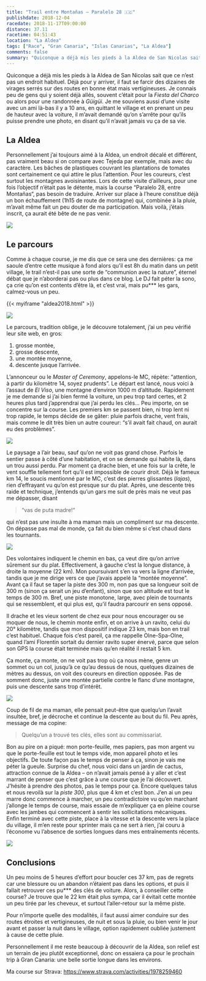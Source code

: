 ```yaml
---
title: "Trail entre Montañas – Paralelo 28 🇮🇨"
publishdate: 2018-12-04
racedate: 2018-11-17T09:00:00
distance: 37.11
racetime: 04:51:43
location: "La Aldea"
tags: ["Race", "Gran Canaria", "Islas Canarias", "La Aldea"]
comments: false
summary: "Quiconque a déjà mis les pieds à la Aldea de San Nicolas sait que ce n’est pas un endroit habituel. Déjà pour y arriver, il faut se farcir des dizaines de virages serrés sur des routes en bonne état mais vertigineuses."
---
```


Quiconque a déjà mis les pieds à la Aldea de San Nicolas sait que ce n’est pas un endroit habituel. Déjà pour y arriver, il faut se farcir des dizaines de virages serrés sur des routes en bonne état mais vertigineuses. Je connais peu de gens qui y soient déjà allés, souvent c’était pour la _Fiesta del Charco_ ou alors pour une randonnée à _Güigüi_. Je me souviens aussi d’une visite avec un ami là-bas il y a 10 ans, en quittant le village et en prenant un peu de hauteur avec la voiture, il m’avait demandé qu’on s’arrête pour qu’ils puisse prendre une photo, en disant qu’il n’avait jamais vu ça de sa vie.

## La Aldea

Personnellement j’ai toujours aimé à la Aldea, un endroit décalé et différent, pas vraiment beau si on compare avec Tejeda par exemple, mais avec du caractère. Les bâches de plastiques couvrant les plantations de tomates sont certainement ce qui attire le plus l’attention. Pour les coureurs, c’est surtout les montagnes avoisinantes. Lors de cette visite d’ailleurs, pour une fois l’objectif n’était pas le détente, mais la course “Paralelo 28, entre Montañas“, pas besoin de traduire. Arriver sur place à l’heure constitue déjà un bon échauffement (1h15 de route de montagne) qui, combinée à la pluie, m’avait même fait un peu douter de ma participation. Mais voilà, j’étais inscrit, ça aurait été bête de ne pas venir.

![](./images/aldea2018_01.jpg)

## Le parcours

Comme à chaque course, je me dis que ce sera une des dernières: ça me saoule d’entre cette musique à fond alors qu’il est 8h du matin dans un petit village, le trail n’est-il pas une sorte de “communion avec la nature”, éternel débat que je n’aborderai pas ou plus dans ce blog. Le DJ fait péter la sono, ça crie qu’on est contents d’être là, et c’est vrai, mais pu*** les gars, calmez-vous un peu.

{{< myiframe "aldea2018.html" >}}

![](./images/profilAldea.png)

Le parcours, tradition oblige, je le découvre totalement, j’ai un peu vérifié leur site web, en gros:
1. grosse montée,
2. grosse descente,
3. une montée moyenne,
4. descente jusque l’arrivée.

L’annonceur ou le _Master of Ceremony_, appelons-le MC, répète: “attention, à partir du kilomètre 14, soyez prudents”. Le départ est lancé, nous voici à l’assaut de _El Viso_, une montagne d’environ 1000 m d’altitude. Rapidement je me demande si j’ai bien fermé la voiture, un peu trop tard certes, et 2 heures plus tard j’apprendrai que j’ai perdu les clés... Peu importe, on se concentre sur la course. Les premiers km se passent bien, ni trop lent ni trop rapide, le temps décide de se gâter: pluie parfois drache, vent frais, mais comme le dit très bien un autre coureur: “s’il avait fait chaud, on aurait eu des problèmes”.

![](./images/aldea2018_02.jpg)

Le paysage a l’air beau, sauf qu’on ne voit pas grand chose. Parfois le sentier passe à côté d’une habitation, et on se demande qui habite là, dans un trou aussi perdu. Par moment ça drache bien, et une fois sur la crête, le vent souffle tellement fort qu’il est impossible de courir droit. Déjà le fameux km 14, le soucis mentionné par le MC, c’est des pierres glissantes (_lajas_), rien d’effrayant vu qu’on est presque sur du plat. Après, une descente très raide et technique, j’entends qu’un gars me suit de près mais ne veut pas me dépasser, disant 
> “vas de puta madre!“ 

qui n’est pas une insulte à ma maman mais un compliment sur ma descente. On dépasse pas mal de monde, ça fait du bien même si c’est chaud dans les tournants.

![](./images/aldea2018_03.jpg)

Des volontaires indiquent le chemin en bas, ça veut dire qu’on arrive sûrement sur du plat. Effectivement, à gauche c’est la longue distance, à droite la moyenne (22 km). Mon poursuivant s’en va vers la ligne d’arrivée, tandis que je me dirige vers ce que j’avais appelé la “montée moyenne”. Avant ça il faut se taper la piste des 300 m, non pas que sa longueur soit de 300 m (sinon ça serait un jeu d’enfant), sinon que son altitude est tout le temps de 300 m. Bref, une piste monotone, large, avec plein de tournants qui se ressemblent, et qui plus est, qu’il faudra parcourir en sens opposé.

Il drache et les vieux sortent de chez eux pour nous encourager ou se moquer de nous, le chemin monte enfin, et on arrive à un ravito, celui du 20° kilomètre, tandis que mon dispositif indique 23 km, mais bon en trail c’est habituel. Chaque fois c’est pareil, ça me rappelle Olne-Spa-Olne, quand l’ami Florentin sortait du dernier ravito super énervé, parce que selon son GPS la course était terminée mais qu’en réalité il restait 5 km.

Ça monte, ça monte, on ne voit pas trop où ça nous mène, genre un sommet ou un col, jusqu’à ce qu’au dessus de nous, quelques dizaines de mètres au dessus, on voit des coureurs en direction opposée. Pas de somment donc, juste une montée partielle contre le flanc d’une montagne, puis une descente sans trop d’intérêt.

![](./images/aldea2018_04.jpg)

Coup de fil de ma maman, elle pensait peut-être que quelqu’un l’avait insultée, bref, je décroche et continue la descente au bout du fil. Peu après, message de ma copine: 

> Quelqu’un a trouvé tes clés, elles sont au commissariat. 

Bon au pire on a piqué: mon porte-feuille, mes papiers, pas mon argent vu que le porte-feuille est tout le temps vide, mon appareil photo et les objectifs. De toute façon pas le temps de penser à ça, sinon je vais me péter la gueule. Surprise du chef, nous voici dans un jardin de cactus, attraction connue de la Aldea – on n’avait jamais pensé à y aller et c’est marrant de penser que c’est grâce à une course que je l’ai découvert. J’hésite à prendre des photos, pas le temps pour ça. Encore quelques talus et nous revoilà sur la _piste 300_, plus que 4 km et c’est bon. J’en ai un peu marre donc commence à marcher, un peu contradictoire vu qu’en marchant j’allonge le temps de course, mais essaie de m’expliquer ça en pleine course avec les jambes qui commencent à sentir les sollicitations mécaniques. Enfin terminé avec cette piste, place à la vitesse et la descente vers la place du village, il m’en reste pour sprinter mais ça ne sert à rien, j’ai couru à l’économe vu l’absence de sorties longues dans mes entraînements récents.

![](./images/aldea2018_05.jpg)

## Conclusions

Un peu moins de 5 heures d’effort pour boucler ces 37 km, pas de regrets car une blessure ou un abandon n’étaient pas dans les options, et puis il fallait retrouver ces pu*** des clés de voiture. Alors, à conseiller cette course? Je trouve que le 22 km était plus sympa, car il évitait cette montée un peu tirée par les cheveux, et surtout l’aller-retour sur la même piste.

Pour n’importe quelle des modalités, il faut aussi aimer conduire sur des routes étroites et vertigineuses, de nuit et sous la pluie, ou bien venir le jour avant et passer la nuit dans le village, option rapidement oubliée justement à cause de cette pluie.

Personnellement il me reste beaucoup à découvrir de la Aldea, son relief est un terrain de jeu plutôt exceptionnel, donc on essaiera ça pour le prochain trip à Gran Canaria: une belle sortie longue dans les environs.

Ma course sur Strava: https://www.strava.com/activities/1978259460
